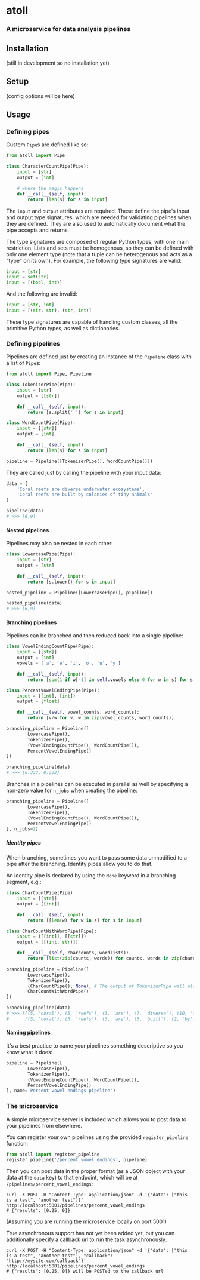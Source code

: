 # atoll
### A microservice for data analysis pipelines

## Installation

(still in development so no installation yet)

## Setup

(config options will be here)

## Usage

### Defining pipes

Custom `Pipe`s are defined like so:

```python
from atoll import Pipe

class CharacterCountPipe(Pipe):
    input = [str]
    output = [int]

    # where the magic happens
    def __call__(self, input):
        return [len(s) for s in input]
```

The `input` and `output` attributes are required. These define the pipe's input and output type signatures, which are needed for validating pipelines when they are defined. They are also used to automatically document what the pipe accepts and returns.

The type signatures are composed of regular Python types, with one main restriction. Lists and sets must be homogenous, so they can be defined with only one element type (note that a tuple can be heterogenous and acts as a "type" on its own). For example, the following type signatures are valid:

```python
input = [str]
input = set(str)
input = [(bool, int)]
```

And the following are invalid:

```python
input = [str, int]
input = [(str, str), (str, int)]
```

These type signatures are capable of handling custom classes, all the primitive Python types, as well as dictionaries.

### Defining pipelines

Pipelines are defined just by creating an instance of the `Pipeline` class with a list of `Pipe`s:

```python
from atoll import Pipe, Pipeline

class TokenizerPipe(Pipe):
    input = [str]
    output = [[str]]

    def __call__(self, input):
        return [s.split(' ') for s in input]

class WordCountPipe(Pipe):
    input = [[str]]
    output = [int]

    def __call__(self, input):
        return [len(s) for s in input]

pipeline = Pipeline([TokenizerPipe(), WordCountPipe()])
```

They are called just by calling the pipeline with your input data:

```python
data = [
    'Coral reefs are diverse underwater ecosystems',
    'Coral reefs are built by colonies of tiny animals'
]

pipeline(data)
# >>> [6,9]
```

#### Nested pipelines

Pipelines may also be nested in each other:

```python
class LowercasePipe(Pipe):
    input = [str]
    output = [str]

    def __call__(self, input):
        return [s.lower() for s in input]

nested_pipeline = Pipeline([LowercasePipe(), pipeline])

nested_pipeline(data)
# >>> [6,9]
```

#### Branching pipelines

Pipelines can be branched and then reduced back into a single pipeline:

```python
class VowelEndingCountPipe(Pipe):
    input = [[str]]
    output = [int]
    vowels = ['a', 'e', 'i', 'o', 'u', 'y']

    def __call__(self, input):
        return [sum(1 if w[-1] in self.vowels else 0 for w in s) for s in input]

class PercentVowelEndingPipe(Pipe):
    input = ([int], [int])
    output = [float]

    def __call__(self, vowel_counts, word_counts):
        return [v/w for v, w in zip(vowel_counts, word_counts)]

branching_pipeline = Pipeline([
        LowercasePipe(),
        TokenizerPipe(),
        (VowelEndingCountPipe(), WordCountPipe()),
        PercentVowelEndingPipe()
])

branching_pipeline(data)
# >>> [0.333, 0.333]
```

Branches in a pipelines can be executed in parallel as well by specifying a non-zero value for `n_jobs` when creating the pipeline:

```python
branching_pipeline = Pipeline([
        LowercasePipe(),
        TokenizerPipe(),
        (VowelEndingCountPipe(), WordCountPipe()),
        PercentVowelEndingPipe()
], n_jobs=2)
```

##### Identity pipes

When branching, sometimes you want to pass some data unmodified to a pipe after the branching. Identity pipes allow you to do that.

An identity pipe is declared by using the `None` keyword in a branching segment, e.g.:

```python
class CharCountPipe(Pipe):
    input = [[str]]
    output = [[int]]

    def __call__(self, input):
        return [[len(w) for w in s] for s in input]

class CharCountWithWordPipe(Pipe):
    input = ([[int]], [[str]])
    output = [[(int, str)]]

    def __call__(self, charcounts, wordlists):
        return [list(zip(counts, words)) for counts, words in zip(charcounts, wordlists)]

branching_pipeline = Pipeline([
        LowercasePipe(),
        TokenizerPipe(),
        (CharCountPipe(), None), # The output of TokenizerPipe will also be passed to CharCountWithWordPipe
        CharCountWithWordPipe()
])

branching_pipeline(data)
# >>> [[(5, 'coral'), (5, 'reefs'), (3, 'are'), (7, 'diverse'), (10, 'underwater'), (10, 'ecosystems')],
#      [(5, 'coral'), (5, 'reefs'), (3, 'are'), (5, 'built'), (2, 'by'), (8, 'colonies'), (2, 'of'), (4, 'tiny'), (7, 'animals')]]
```

#### Naming pipelines

It's a best practice to name your pipelines something descriptive so you know what it does:

```python
pipeline = Pipeline([
        LowercasePipe(),
        TokenizerPipe(),
        (VowelEndingCountPipe(), WordCountPipe()),
        PercentVowelEndingPipe()
], name='Percent vowel endings pipeline')
```

### The microservice

A simple microservice server is included which allows you to post data to your pipelines from elsewhere.

You can register your own pipelines using the provided `register_pipeline` function:

```python
from atoll import register_pipeline
register_pipeline('/percent_vowel_endings', pipeline)
```

Then you can post data in the proper format (as a JSON object with your data at the `data` key) to that endpoint, which will be at `/pipelines/percent_vowel_endings`:

```
curl -X POST -H "Content-Type: application/json" -d '{"data": ["this is a test", "another test"]}' http:/localhost:5001/pipelines/percent_vowel_endings
# {"results": [0.25, 0]}
```

(Assuming you are running the microservice locally on port 5001)

True asynchronous support has not yet been added yet, but you can additionally specify a callback url to run the task asynchronously:

```
curl -X POST -H "Content-Type: application/json" -d '{"data": ["this is a test", "another test"], "callback": "http://mysite.com/callback"}' http:/localhost:5001/pipelines/percent_vowel_endings
# {"results": [0.25, 0]} will be POSTed to the callback url
```

